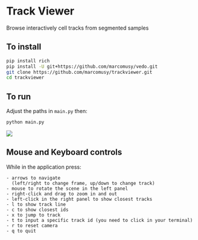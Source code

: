 # Track Viewer

Browse interactively cell tracks from segmented samples

## To install
```bash
pip install rich
pip install -U git+https://github.com/marcomusy/vedo.git
git clone https://github.com/marcomusy/trackviewer.git
cd trackviewer
```

## To run

Adjust the paths in `main.py` then:

```bash
python main.py
```

![](https://user-images.githubusercontent.com/32848391/171412909-fb28f53d-aa42-4987-be4e-7cd6fb62d5da.png)


## Mouse and Keyboard controls

While in the application press:
```
- arrows to navigate
  (left/right to change frame, up/down to change track)
- mouse to rotate the scene in the left panel
- right-click and drag to zoom in and out
- left-click in the right panel to show closest tracks
- l to show track line
- c to show closest ids
- x to jump to track
- t to input a specific track id (you need to click in your terminal)
- r to reset camera
- q to quit
```
